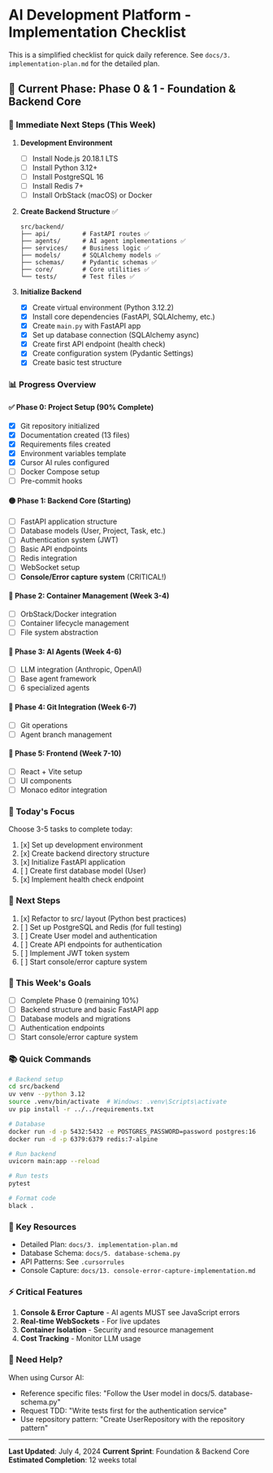 # AI Development Platform - Implementation Checklist

This is a simplified checklist for quick daily reference. See `docs/3. implementation-plan.md` for the detailed plan.

## 🚀 Current Phase: Phase 0 & 1 - Foundation & Backend Core

### 🔴 Immediate Next Steps (This Week)

1. **Development Environment**
   - [ ] Install Node.js 20.18.1 LTS
   - [ ] Install Python 3.12+
   - [ ] Install PostgreSQL 16
   - [ ] Install Redis 7+
   - [ ] Install OrbStack (macOS) or Docker

2. **Create Backend Structure** ✅
   ```
   src/backend/
   ├── api/         # FastAPI routes ✅
   ├── agents/      # AI agent implementations ✅
   ├── services/    # Business logic ✅
   ├── models/      # SQLAlchemy models ✅
   ├── schemas/     # Pydantic schemas ✅
   ├── core/        # Core utilities ✅
   └── tests/       # Test files ✅
   ```

3. **Initialize Backend**
   - [x] Create virtual environment (Python 3.12.2)
   - [x] Install core dependencies (FastAPI, SQLAlchemy, etc.)
   - [x] Create `main.py` with FastAPI app
   - [x] Set up database connection (SQLAlchemy async)
   - [x] Create first API endpoint (health check)
   - [x] Create configuration system (Pydantic Settings)
   - [x] Create basic test structure

### 📊 Progress Overview

#### ✅ Phase 0: Project Setup (90% Complete)
- [x] Git repository initialized
- [x] Documentation created (13 files)
- [x] Requirements files created
- [x] Environment variables template
- [x] Cursor AI rules configured
- [ ] Docker Compose setup
- [ ] Pre-commit hooks

#### 🟡 Phase 1: Backend Core (Starting)
- [ ] FastAPI application structure
- [ ] Database models (User, Project, Task, etc.)
- [ ] Authentication system (JWT)
- [ ] Basic API endpoints
- [ ] Redis integration
- [ ] WebSocket setup
- [ ] **Console/Error capture system** (CRITICAL!)

#### 🔵 Phase 2: Container Management (Week 3-4)
- [ ] OrbStack/Docker integration
- [ ] Container lifecycle management
- [ ] File system abstraction

#### 🔵 Phase 3: AI Agents (Week 4-6)
- [ ] LLM integration (Anthropic, OpenAI)
- [ ] Base agent framework
- [ ] 6 specialized agents

#### 🔵 Phase 4: Git Integration (Week 6-7)
- [ ] Git operations
- [ ] Agent branch management

#### 🔵 Phase 5: Frontend (Week 7-10)
- [ ] React + Vite setup
- [ ] UI components
- [ ] Monaco editor integration

### 📝 Today's Focus

Choose 3-5 tasks to complete today:

1. [x] Set up development environment
2. [x] Create backend directory structure
3. [x] Initialize FastAPI application
4. [ ] Create first database model (User)
5. [x] Implement health check endpoint

### 🎯 Next Steps
1. [x] Refactor to src/ layout (Python best practices)
2. [ ] Set up PostgreSQL and Redis (for full testing)
3. [ ] Create User model and authentication
4. [ ] Create API endpoints for authentication
5. [ ] Implement JWT token system
6. [ ] Start console/error capture system

### 🎯 This Week's Goals

- [ ] Complete Phase 0 (remaining 10%)
- [ ] Backend structure and basic FastAPI app
- [ ] Database models and migrations
- [ ] Authentication endpoints
- [ ] Start console/error capture system

### 📚 Quick Commands

```bash
# Backend setup
cd src/backend
uv venv --python 3.12
source .venv/bin/activate  # Windows: .venv\Scripts\activate
uv pip install -r ../../requirements.txt

# Database
docker run -d -p 5432:5432 -e POSTGRES_PASSWORD=password postgres:16
docker run -d -p 6379:6379 redis:7-alpine

# Run backend
uvicorn main:app --reload

# Run tests
pytest

# Format code
black .
```

### 🔗 Key Resources

- Detailed Plan: `docs/3. implementation-plan.md`
- Database Schema: `docs/5. database-schema.py`
- API Patterns: See `.cursorrules`
- Console Capture: `docs/13. console-error-capture-implementation.md`

### ⚡ Critical Features

1. **Console & Error Capture** - AI agents MUST see JavaScript errors
2. **Real-time WebSockets** - For live updates
3. **Container Isolation** - Security and resource management
4. **Cost Tracking** - Monitor LLM usage

### 🤝 Need Help?

When using Cursor AI:
- Reference specific files: "Follow the User model in docs/5. database-schema.py"
- Request TDD: "Write tests first for the authentication service"
- Use repository pattern: "Create UserRepository with the repository pattern"

---

**Last Updated**: July 4, 2024
**Current Sprint**: Foundation & Backend Core
**Estimated Completion**: 12 weeks total 